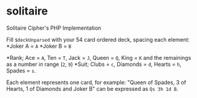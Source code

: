 # solitaire
Solitaire Cipher's PHP Implementation

Fill `$deckUnparsed` with your 54 card ordered deck, spacing each element:
*Joker A = `A`
*Joker B = `B`

*Rank; Ace = `A`, Ten = `T`, Jack = `J`, Queen =  `Q`, King = `K` and the remainings as a number in range (`2`, `9`) 
*Suit; Clubs = `c`, Diamonds = `d`, Hearts = `h`, Spades = `s`.

Each element represents one card, for example:
"Queen of Spades, 3 of Hearts, 1 of Diamonds and Joker B" can be expressed as `Qs 3h 1d B`.
